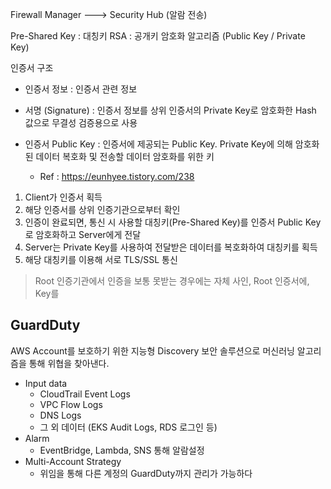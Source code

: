 

Firewall Manager ---> Security Hub (알람 전송)




Pre-Shared Key : 대칭키
RSA : 공개키 암호화 알고리즘 (Public Key / Private Key)




인증서 구조
- 인증서 정보 : 인증서 관련 정보
- 서명 (Signature) : 인증서 정보를 상위 인증서의 Private Key로 암호화한 Hash 값으로 무결성 검증용으로 사용
- 인증서 Public Key : 인증서에 제공되는 Public Key. Private Key에 의해 암호화된 데이터 복호화 및 전송할 데이터 암호화를 위한 키

    * Ref : https://eunhyee.tistory.com/238


1) Client가 인증서 획득
2) 해당 인증서를 상위 인증기관으로부터 확인
3) 인증이 완료되면, 통신 시 사용할 대칭키(Pre-Shared Key)를 인증서 Public Key로 암호화하고 Server에게 전달
4) Server는 Private Key를 사용하여 전달받은 데이터를 복호화하여 대칭키를 획득
5) 해당 대칭키를 이용해 서로 TLS/SSL 통신

> Root 인증기관에서 인증을 보통 못받는 경우에는 자체 사인, Root 인증서에, Key를  



## GuardDuty
AWS Account를 보호하기 위한 지능형 Discovery 보안 솔루션으로 머신러닝 알고리즘을 통해 위협을 찾아낸다.
- Input data
    - CloudTrail Event Logs
    - VPC Flow Logs
    - DNS Logs
    - 그 외 데이터 (EKS Audit Logs, RDS 로그인 등)
- Alarm
    - EventBridge, Lambda, SNS 통해 알람설정
- Multi-Account Strategy
    - 위임을 통해 다른 계정의 GuardDuty까지 관리가 가능하다

